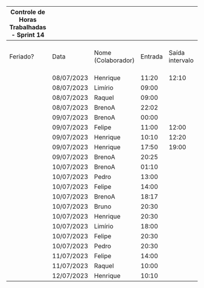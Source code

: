| Controle de Horas Trabalhadas - Sprint 14 |  |  |  |  |  |  |  |  |  |  |
| --- | --- | --- | --- | --- | --- | --- | --- | --- | --- | --- |
| Feriado? | Data | Nome (Colaborador) | Entrada | Saída intervalo | Retorno intervalo | Saída | Total horas |  | Nome (Colaborador) | Total horas do sprint |
|  | 08/07/2023 | Henrique | 11:20 | 12:10 | 17:50 | 18:45 | 1:45:00 |  | BrenoA | 17:04 |
|  | 08/07/2023 | Limírio | 09:00 |  |  | 10:00 | 1:00:00 |  | Bruno | 00:30 |
|  | 08/07/2023 | Raquel | 09:00 |  |  | 10:30 | 1:30:00 |  |  |  |
|  | 08/07/2023 | BrenoA | 22:02 |  |  | 23:59 | 1:57:00 |  | Felipe | 13:49 |
|  | 09/07/2023 | BrenoA | 00:00 |  |  | 05:20 | 5:20:00 |  | Henrique | 11:30 |
|  | 09/07/2023 | Felipe | 11:00 | 12:00 | 14:00 | 17:30 | 4:30:00 |  | Limírio | 05:30 |
|  | 09/07/2023 | Henrique | 10:10 | 12:20 | 16:00 | 17:15 | 3:25:00 |  | Pedro | 02:00 |
|  | 09/07/2023 | Henrique | 17:50 | 19:00 | 20:25 | 22:35 | 3:20:00 |  | Raquel | 02:30 |
|  | 09/07/2023 | BrenoA | 20:25 |  |  | 23:59 | 3:34:00 |  |  |  |
|  | 10/07/2023 | BrenoA | 01:10 |  |  | 03:00 | 1:50:00 |  |  |  |
|  | 10/07/2023 | Pedro | 13:00 |  |  | 14:00 | 1:00:00 |  |  |  |
|  | 10/07/2023 | Felipe | 14:00 |  |  | 18:16 | 4:16:00 |  |  |  |
|  | 10/07/2023 | BrenoA | 18:17 |  |  | 22:40 | 4:23:00 |  |  |  |
|  | 10/07/2023 | Bruno | 20:30 |  |  | 21:00 | 0:30:00 |  |  |  |
|  | 10/07/2023 | Henrique | 20:30 |  |  | 22:00 | 1:30:00 |  |  |  |
|  | 10/07/2023 | Limírio | 18:00 |  |  | 22:30 | 4:30:00 |  |  |  |
|  | 10/07/2023 | Felipe | 20:30 |  |  | 21:33 | 1:03:00 |  |  |  |
|  | 10/07/2023 | Pedro | 20:30 |  |  | 21:30 | 1:00:00 |  |  |  |
|  | 11/07/2023 | Felipe | 14:00 |  |  | 18:00 | 4:00:00 |  |  |  |
|  | 11/07/2023 | Raquel | 10:00 |  |  | 11:00 | 1:00:00 |  |  |  |
|  | 12/07/2023 | Henrique | 10:10 |  |  | 11:40 | 1:30:00 |  |  |  |

